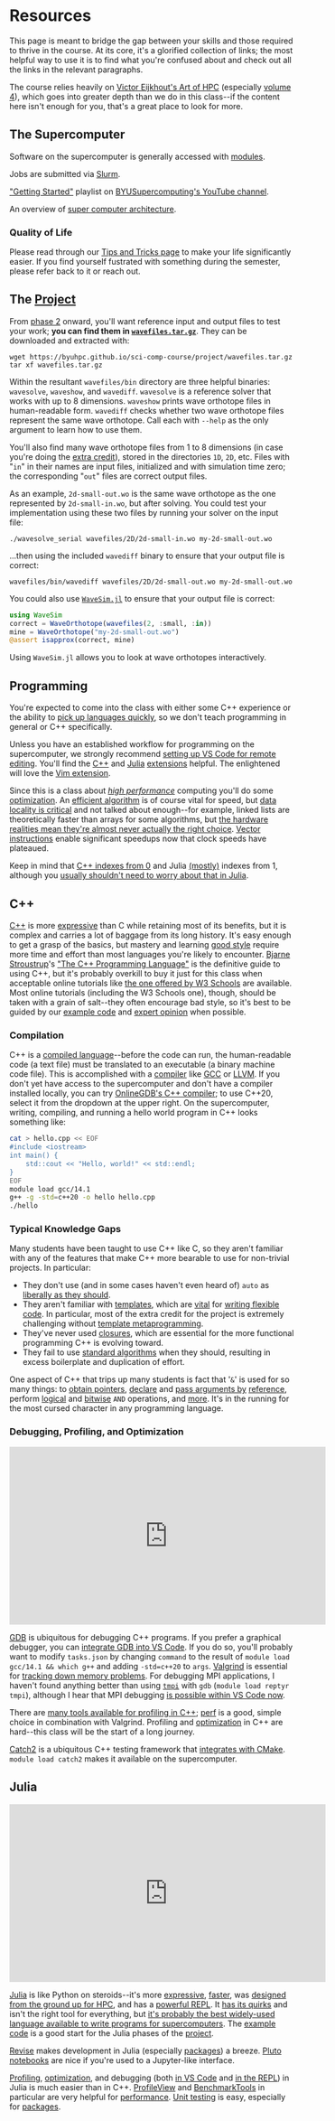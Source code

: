---
---

# Resources

This page is meant to bridge the gap between your skills and those required to thrive in the course. At its core, it's a glorified collection of links; the most helpful way to use it is to find what you're confused about and check out all the links in the relevant paragraphs.

The course relies heavily on [Victor Eijkhout's Art of HPC](https://theartofhpc.com/) (especially [volume 4](readings/EijkhoutHPCTutorialsVol4.pdf)), which goes into greater depth than we do in this class--if the content here isn't enough for you, that's a great place to look for more.



## The Supercomputer

Software on the supercomputer is generally accessed with [modules](https://rc.byu.edu/wiki/?id=Environment+Modules).

Jobs are submitted via [Slurm](https://rc.byu.edu/wiki/?id=Slurm).

["Getting Started"](https://www.youtube.com/watch?v=i1r9BxHBG0I&list=PL326A5EB4E3B16FED) playlist on [BYUSupercomputing's YouTube channel](http://youtube.com/BYUSupercomputing).

An overview of [super computer architecture](https://docs.google.com/presentation/d/1mEXeC9743htBHasQ8ITt41tmrqVvbtS_VENeOB2nOsI/edit#slide=id.p).

### Quality of Life
Please read through our [Tips and Tricks page](https://rc.byu.edu/wiki/?id=Tips+and+Tricks) to make your life significantly easier. If you find yourself fustrated with something during the semester, please refer back to it or reach out.

## The [Project](project/overview.md)

From [phase 2](project/phase2.md) onward, you'll want reference input and output files to test your work; **you can find them in [`wavefiles.tar.gz`](project/wavefiles.tar.gz)**. They can be downloaded and extracted with:

```shell
wget https://byuhpc.github.io/sci-comp-course/project/wavefiles.tar.gz
tar xf wavefiles.tar.gz
```

Within the resultant `wavefiles/bin` directory are three helpful binaries: `wavesolve`, `waveshow`, and `wavediff`. `wavesolve` is a reference solver that works with up to 8 dimensions. `waveshow` prints wave orthotope files in human-readable form. `wavediff` checks whether two wave orthotope files represent the same wave orthotope. Call each with `--help` as the only argument to learn how to use them.

You'll also find many wave orthotope files from 1 to 8 dimensions (in case you're doing the [extra credit](assignments/extra-credit.md#project)), stored in the directories `1D`, `2D`, etc. Files with "`in`" in their names are input files, initialized and with simulation time zero; the corresponding "`out`" files are correct output files.

As an example, `2d-small-out.wo` is the same wave orthotope as the one represented by `2d-small-in.wo`, but after solving. You could test your implementation using these two files by running your solver on the input file:

```shell
./wavesolve_serial wavefiles/2D/2d-small-in.wo my-2d-small-out.wo
```

...then using the included `wavediff` binary to ensure that your output file is correct:

```shell
wavefiles/bin/wavediff wavefiles/2D/2d-small-out.wo my-2d-small-out.wo
```

You could also use [`WaveSim.jl`](https://github.com/BYUHPC/WaveSim.jl) to ensure that your output file is correct:

```julia
using WaveSim
correct = WaveOrthotope(wavefiles(2, :small, :in))
mine = WaveOrthotope("my-2d-small-out.wo")
@assert isapprox(correct, mine)
```

Using `WaveSim.jl` allows you to look at wave orthotopes interactively.



## Programming

You're expected to come into the class with either some C++ experience or the ability to [pick up languages quickly](https://prirai.github.io/books/unix-koans.html#master-foo-and-the-recruiter), so we don't teach programming in general or C++ specifically.

Unless you have an established workflow for programming on the supercomputer, we strongly recommend [setting up VS Code for remote editing](https://rc.byu.edu/wiki/index.php?page=Remote+Development+with+VS+Code). You'll find the [C++](https://marketplace.visualstudio.com/items?itemName=ms-vscode.cpptools) and [Julia](https://marketplace.visualstudio.com/items?itemName=julialang.language-julia) [extensions](https://marketplace.visualstudio.com/) helpful. The enlightened will love the [Vim extension](https://marketplace.visualstudio.com/items?itemName=vscodevim.vim).

Since this is a class about *[high performance](https://youtu.be/rX0ItVEVjHc)* computing you'll do some [optimization](https://viralinstruction.com/posts/hardware/). An [efficient algorithm](https://youtu.be/ZZuD6iUe3Pc) is of course vital for speed, but [data locality is critical](http://gameprogrammingpatterns.com/data-locality.html) and not talked about enough--for example, linked lists are theoretically faster than arrays for some algorithms, but [the hardware realities mean they're almost never actually the right choice](https://youtu.be/YQs6IC-vgmo). [Vector instructions](http://walkingrandomly.com/?p=3378) enable significant speedups now that clock speeds have plateaued.

Keep in mind that [C++ indexes from 0](https://www.w3schools.com/cpp/cpp_arrays.asp) and Julia [(mostly)](https://juliaarrays.github.io/OffsetArrays.jl/stable/) indexes from 1, although you [usually shouldn't need to worry about that in Julia](https://docs.julialang.org/en/v1/manual/arrays/#man-array-indexing).



## C++

[C++](https://en.cppreference.com) is more [expressive](https://en.wikipedia.org/wiki/Expressive_power_%28computer_science%29) than C while retaining most of its benefits, but it is complex and carries a lot of baggage from its long history. It's easy enough to get a grasp of the basics, but mastery and learning [good style](http://isocpp.github.io/CppCoreGuidelines/CppCoreGuidelines) require more time and effort than most languages you're likely to encounter. [Bjarne Stroustrup](https://www.stroustrup.com/)'s ["The C++ Programming Language"](https://www.stroustrup.com/4th.html) is the definitive guide to using C++, but it's probably overkill to buy it just for this class when acceptable online tutorials like [the one offered by W3 Schools](https://www.w3schools.com/cpp/) are available. Most online tutorials (including the W3 Schools one), though, should be taken with a grain of salt--they often encourage bad style, so it's best to be guided by our [example code](https://github.com/BYUHPC/sci-comp-course-example-cxx) and [expert opinion](http://isocpp.github.io/CppCoreGuidelines/CppCoreGuidelines) when possible.

### Compilation

C++ is a [compiled language](https://www.freecodecamp.org/news/compiled-versus-interpreted-languages/#compiled-languages)--before the code can run, the human-readable code (a text file) must be translated to an executable (a binary machine code file). This is accomplished with a [compiler](https://en.wikipedia.org/wiki/Compiler) like [GCC](https://gcc.gnu.org/) or [LLVM](https://llvm.org/). If you don't yet have access to the supercomputer and don't have a compiler installed locally, you can try [OnlineGDB's C++ compiler](https://www.onlinegdb.com/online_c++_compiler); to use C++20, select it from the dropdown at the upper right. On the supercomputer, writing, compiling, and running a hello world program in C++ looks something like:

```bash
cat > hello.cpp << EOF
#include <iostream>
int main() {
	std::cout << "Hello, world!" << std::endl;
}
EOF
module load gcc/14.1
g++ -g -std=c++20 -o hello hello.cpp
./hello
```

### Typical Knowledge Gaps

Many students have been taught to use C++ like C, so they aren't familiar with any of the features that make C++ more bearable to use for non-trivial projects. In particular:

- They don't use (and in some cases haven't even heard of) `auto` as [liberally as they should](https://herbsutter.com/2013/08/12/gotw-94-solution-aaa-style-almost-always-auto/).
- They aren't familiar with [templates](https://en.cppreference.com/w/cpp/language/templates), which are [vital](https://cplusplus.com/doc/oldtutorial/templates/) for [writing flexible code](https://hackernoon.com/c-template-a-quick-review-of-c11141720-version-ipg3uqy/). In particular, most of the extra credit for the project is extremely challenging without [template metaprogramming](https://en.wikibooks.org/wiki/C++_Programming/Templates/Template_Meta-Programming).
- They've never used [closures](https://learn.microsoft.com/en-us/cpp/cpp/lambda-expressions-in-cpp?view=msvc-170), which are essential for the more functional programming C++ is evolving toward.
- They fail to use [standard algorithms](https://en.cppreference.com/w/cpp/algorithm) when they should, resulting in excess boilerplate and duplication of effort.

One aspect of C++ that trips up many students is fact that '`&`' is used for so many things: to [obtain pointers](https://cplusplus.com/doc/tutorial/pointers/#reference), [declare](https://en.cppreference.com/w/cpp/language/reference_initialization) and [pass arguments by](https://www.geeksforgeeks.org/cpp-functions-pass-by-reference/) [reference](https://learn.microsoft.com/en-us/cpp/cpp/references-cpp?view=msvc-170), perform [logical](https://en.cppreference.com/w/cpp/language/operator_logical) and [bitwise](https://en.cppreference.com/w/cpp/language/operator_arithmetic) `AND` operations, and [more](https://dev.to/sandordargo/how-to-use-ampersands-in-c-3kga). It's in the running for the most cursed character in any programming language.

### Debugging, Profiling, and Optimization

<iframe width="560" height="315" src="https://www.youtube-nocookie.com/embed/EL19kEm5oaw?si=MPrszL6mDWluLGF6" title="YouTube video player" frameborder="0" allow="accelerometer; autoplay; clipboard-write; encrypted-media; gyroscope; picture-in-picture; web-share" referrerpolicy="strict-origin-when-cross-origin" allowfullscreen></iframe>

[GDB](https://www.bitdegree.org/learn/gdb-debugger) is ubiquitous for debugging C++ programs. If you prefer a graphical debugger, you can [integrate GDB into VS Code](https://youtu.be/G9gnSGKYIg4). If you do so, you'll probably want to modify `tasks.json` by changing `command` to the result of `module load gcc/14.1 && which g++` and adding `-std=c++20` to `args`. [Valgrind](https://valgrind.org/docs/manual/quick-start.html) is essential for [tracking down memory problems](https://prajankya.me/valgrind-on-linux/). For debugging MPI applications, I haven't found anything better than using [`tmpi`](https://github.com/Azrael3000/tmpi) with `gdb` (`module load reptyr tmpi`), although I hear that MPI debugging [is possible within VS Code now](https://iamsorush.com/posts/debug-mpi-vs-code/).

There are [many tools available for profiling in C++](https://hackingcpp.com/cpp/tools/profilers.html); [perf](https://dev.to/etcwilde/perf---perfect-profiling-of-cc-on-linux-of) is a good, simple choice in combination with Valgrind. Profiling and [optimization](https://www.agner.org/optimize/optimizing_cpp.pdf) in C++ are hard--this class will be the start of a long journey.

[Catch2](https://github.com/catchorg/Catch2) is a ubiquitous C++ testing framework that [integrates with CMake](https://github.com/catchorg/Catch2/blob/4dd6e81d0f4b6f88058e7b71f3f672aa478161ef/docs/cmake-integration.md). `module load catch2` makes it available on the supercomputer.



## Julia

<iframe width="560" height="315" src="https://www.youtube-nocookie.com/embed/PhhIgy1Vozo?si=-MvvVe3A3AcDATE1" title="YouTube video player" frameborder="0" allow="accelerometer; autoplay; clipboard-write; encrypted-media; gyroscope; picture-in-picture; web-share" referrerpolicy="strict-origin-when-cross-origin" allowfullscreen></iframe>

[Julia](https://julialang.org/) is like Python on steroids--it's more [expressive](https://docs.julialang.org/en/v1/manual/metaprogramming/), [faster](https://julialang.org/benchmarks/), was [designed from the ground up for HPC](https://julialang.org/blog/2012/02/why-we-created-julia/), and has a [powerful REPL](https://docs.julialang.org/en/v1/stdlib/REPL/). It [has its quirks](https://viralinstruction.com/posts/badjulia/) and isn't the right tool for everything, but [it's probably the best widely-used language available to write programs for supercomputers](https://viralinstruction.com/posts/goodjulia/). The [example code](https://github.com/BYUHPC/WaveSim.jl) is a good start for the Julia phases of the [project](project/overview.md).

[Revise](https://timholy.github.io/Revise.jl/stable/) makes development in Julia (especially [packages](https://pkgdocs.julialang.org/v1/creating-packages/)) a breeze. [Pluto notebooks](https://github.com/fonsp/Pluto.jl) are nice if you're used to a Jupyter-like interface.

[Profiling](https://docs.julialang.org/en/v1/manual/profile/), [optimization](https://docs.julialang.org/en/v1/manual/performance-tips/), and debugging (both [in VS Code](https://www.julia-vscode.org/docs/stable/userguide/debugging/) and [in the REPL](https://github.com/JuliaDebug/Debugger.jl)) in Julia is much easier than in C++. [ProfileView](https://github.com/timholy/ProfileView.jl) and [BenchmarkTools](https://github.com/JuliaCI/BenchmarkTools.jl) in particular are very helpful for [performance](https://docs.julialang.org/en/v1/manual/performance-tips/). [Unit testing](https://docs.julialang.org/en/v1/stdlib/Test/) is easy, especially for [packages](https://pkgdocs.julialang.org/dev/creating-packages/#Adding-tests-to-the-package).
